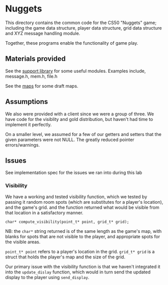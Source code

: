 # Nuggets

This directory contains the common code for the CS50 "Nuggets" game; including the game data structure, player data structure, grid data structure and XYZ message handling module.

Together, these programs enable the functionality of game play.

## Materials provided

See the [support library](support/README.md) for some useful modules. Examples include, message.h, mem.h, file.h

See the [maps](maps/README.md) for some draft maps.

## Assumptions

We also were provided with a client since we were a group of three. 
We  have code for the visiblity and gold distribution, but haven't had time to implement it perfectly.

On a smaller level, we assumed for a few of our getters and setters that the given parameters were not NULL. The greatly reduced pointer errors/warnings.

## Issues
See implementation spec for the issues we ran into during this lab

### Visibility
We have a working and tested visibility function, which we tested by passing it random room spots (which are substitutes for a player's location), and the game's grid. and the function returned what would be visible from that location in a satisfactory manner.

`char* compute_visibility(point_t* point, grid_t* grid);`

NB: the `char*` string returned is of the same length as the game's map, with blanks for spots that are not visible to the player, and appropriate spots for the visible areas.

`point_t* point` refers to a player's location in the grid.
`grid_t* grid` is a struct that holds the player's map and the size of the grid.

Our primary issue with the visibility function is that we haven't integrated it into the `update_dislay` function, which would in turn send the updated display to the player using `send_display`.